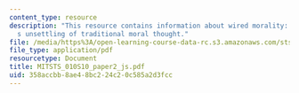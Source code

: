```yaml
---
content_type: resource
description: "This resource contains information about wired morality: neuroscience\u2019\
  s unsettling of traditional moral thought."
file: /media/https%3A/open-learning-course-data-rc.s3.amazonaws.com/sts-010-neuroscience-and-society-spring-2010/358accbb8ae48bc224c20c585a2d3fcc_MITSTS_010S10_paper2_js.pdf
file_type: application/pdf
resourcetype: Document
title: MITSTS_010S10_paper2_js.pdf
uid: 358accbb-8ae4-8bc2-24c2-0c585a2d3fcc
---
```

